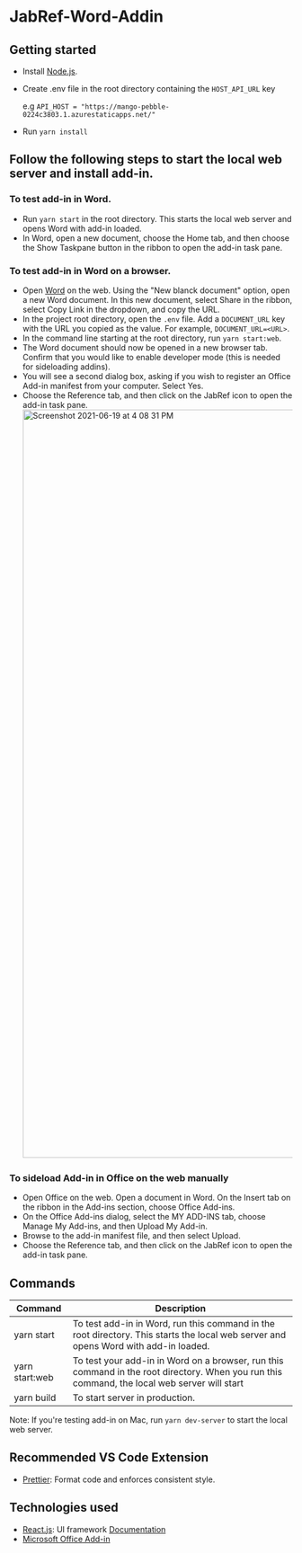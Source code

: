 # JabRef-Word-Addin

## Getting started

- Install [Node.js](https://nodejs.org/).
- Create .env file in the root directory containing the `HOST_API_URL` key

  e.g `API_HOST = "https://mango-pebble-0224c3803.1.azurestaticapps.net/"`

- Run `yarn install`

## Follow the following steps to start the local web server and install add-in.

### To test add-in in Word.

- Run `yarn start` in the root directory. This starts the local web server and opens Word with add-in loaded.
- In Word, open a new document, choose the Home tab, and then choose the Show Taskpane button in the ribbon to open the add-in task pane.

### To test add-in in Word on a browser.

- Open [Word](https://www.office.com/launch/word) on the web. Using the "New blanck document" option, open a new Word document. In this new document, select Share in the ribbon, select Copy Link in the dropdown, and copy the URL.
- In the project root directory, open the `.env` file. Add a `DOCUMENT_URL` key with the URL you copied as the value. For example, `DOCUMENT_URL=<URL>`.
- In the command line starting at the root directory, run `yarn start:web`.
- The Word document should now be opened in a new browser tab. Confirm that you would like to enable developer mode (this is needed for sideloading addins).
- You will see a second dialog box, asking if you wish to register an Office Add-in manifest from your computer. Select Yes.
- Choose the Reference tab, and then click on the JabRef icon to open the add-in task pane.
  <img width="1332" alt="Screenshot 2021-06-19 at 4 08 31 PM" src="https://user-images.githubusercontent.com/62339705/122639736-334cf080-d119-11eb-9232-4b6e61d0147a.png">

### To sideload Add-in in Office on the web manually

- Open Office on the web. Open a document in Word. On the Insert tab on the ribbon in the Add-ins section, choose Office Add-ins.
- On the Office Add-ins dialog, select the MY ADD-INS tab, choose Manage My Add-ins, and then Upload My Add-in.
- Browse to the add-in manifest file, and then select Upload.
- Choose the Reference tab, and then click on the JabRef icon to open the add-in task pane.

## Commands

| Command        | Description                                                                                                                                  |
| -------------- | -------------------------------------------------------------------------------------------------------------------------------------------- |
| yarn start     | To test add-in in Word, run this command in the root directory. This starts the local web server and opens Word with add-in loaded.          |
| yarn start:web | To test your add-in in Word on a browser, run this command in the root directory. When you run this command, the local web server will start |
| yarn build     | To start server in production.                                                                                                               |

Note: If you're testing add-in on Mac, run `yarn dev-server` to start the local web server.

## Recommended VS Code Extension

- [Prettier](https://marketplace.visualstudio.com/items?itemName=esbenp.prettier-vscode): Format code and enforces consistent style.

## Technologies used

- [React.js](https://reactjs.org): UI framework [Documentation](https://reactjs.org/docs/getting-started.html)
- [Microsoft Office Add-in](https://docs.microsoft.com/en-us/office/dev/add-ins/)
